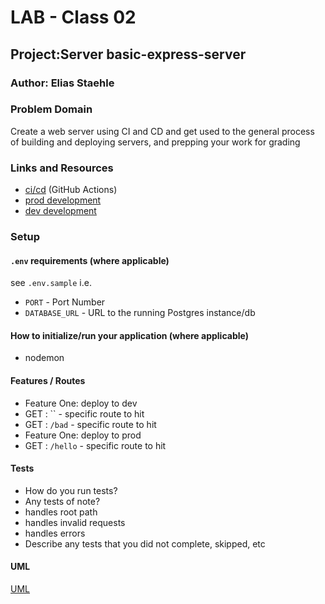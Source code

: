 # LAB - Class 02

## Project:Server basic-express-server

### Author: Elias Staehle

### Problem Domain

Create a web server using CI and CD and get used to the general process of building and deploying servers, and prepping your work for grading

### Links and Resources

- [ci/cd](https://github.com/EDStaehle/server-deployment-practice/actions/runs/3569908073) (GitHub Actions)
- [prod development](https://four01d49-server-prod.onrender.com/)
- [dev development](https://four01d49-server-dev.onrender.com/)

### Setup

#### `.env` requirements (where applicable)

see `.env.sample`
i.e.

- `PORT` - Port Number
- `DATABASE_URL` - URL to the running Postgres instance/db

#### How to initialize/run your application (where applicable)

- nodemon

#### Features / Routes

- Feature One: deploy to dev
- GET : `` - specific route to hit
- GET : `/bad` -  specific route to hit
- Feature One: deploy to prod
- GET : `/hello` - specific route to hit

#### Tests

- How do you run tests?
- Any tests of note?
- handles root path
- handles invalid requests
- handles errors
- Describe any tests that you did not complete, skipped, etc

#### UML

[UML](./assets/lab-01.png)
